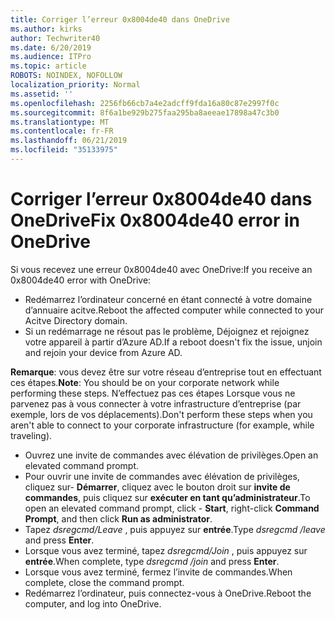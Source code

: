 ```yaml
---
title: Corriger l’erreur 0x8004de40 dans OneDrive
ms.author: kirks
author: Techwriter40
ms.date: 6/20/2019
ms.audience: ITPro
ms.topic: article
ROBOTS: NOINDEX, NOFOLLOW
localization_priority: Normal
ms.assetid: ''
ms.openlocfilehash: 2256fb66cb7a4e2adcff9fda16a80c87e2997f0c
ms.sourcegitcommit: 8f6a1be929b275faa295ba8aeeae17898a47c3b0
ms.translationtype: MT
ms.contentlocale: fr-FR
ms.lasthandoff: 06/21/2019
ms.locfileid: "35133975"
---
```

# <a name="fix-0x8004de40-error-in-onedrive"></a><span data-ttu-id="0b984-102">Corriger l’erreur 0x8004de40 dans OneDrive</span><span class="sxs-lookup"><span data-stu-id="0b984-102">Fix 0x8004de40 error in OneDrive</span></span>

<span data-ttu-id="0b984-103">Si vous recevez une erreur 0x8004de40 avec OneDrive:</span><span class="sxs-lookup"><span data-stu-id="0b984-103">If you receive an 0x8004de40 error with OneDrive:</span></span>

- <span data-ttu-id="0b984-104">Redémarrez l’ordinateur concerné en étant connecté à votre domaine d’annuaire acitve.</span><span class="sxs-lookup"><span data-stu-id="0b984-104">Reboot the affected computer while connected to your Acitve Directory domain.</span></span>
- <span data-ttu-id="0b984-105">Si un redémarrage ne résout pas le problème, Déjoignez et rejoignez votre appareil à partir d’Azure AD.</span><span class="sxs-lookup"><span data-stu-id="0b984-105">If a reboot doesn't fix the issue, unjoin and rejoin your device from Azure AD.</span></span> 

<span data-ttu-id="0b984-106">**Remarque**: vous devez être sur votre réseau d’entreprise tout en effectuant ces étapes.</span><span class="sxs-lookup"><span data-stu-id="0b984-106">**Note**: You should be on your corporate network while performing these steps.</span></span> <span data-ttu-id="0b984-107">N’effectuez pas ces étapes Lorsque vous ne parvenez pas à vous connecter à votre infrastructure d’entreprise (par exemple, lors de vos déplacements).</span><span class="sxs-lookup"><span data-stu-id="0b984-107">Don't perform these steps when you aren't able to connect to your corporate infrastructure (for example, while traveling).</span></span> 

- <span data-ttu-id="0b984-108">Ouvrez une invite de commandes avec élévation de privilèges.</span><span class="sxs-lookup"><span data-stu-id="0b984-108">Open an elevated command prompt.</span></span> 
- <span data-ttu-id="0b984-109">Pour ouvrir une invite de commandes avec élévation de privilèges, cliquez sur- **Démarrer**, cliquez avec le bouton droit sur **invite de commandes**, puis cliquez sur **exécuter en tant qu’administrateur**.</span><span class="sxs-lookup"><span data-stu-id="0b984-109">To open an elevated command prompt, click - **Start**, right-click **Command Prompt**, and then click **Run as administrator**.</span></span>
- <span data-ttu-id="0b984-110">Tapez *dsregcmd/Leave* , puis appuyez sur **entrée**.</span><span class="sxs-lookup"><span data-stu-id="0b984-110">Type *dsregcmd /leave* and press **Enter**.</span></span>
- <span data-ttu-id="0b984-111">Lorsque vous avez terminé, tapez *dsregcmd/Join* , puis appuyez sur **entrée**.</span><span class="sxs-lookup"><span data-stu-id="0b984-111">When complete, type *dsregcmd /join* and press **Enter**.</span></span>
- <span data-ttu-id="0b984-112">Lorsque vous avez terminé, fermez l’invite de commandes.</span><span class="sxs-lookup"><span data-stu-id="0b984-112">When complete, close the command prompt.</span></span>
- <span data-ttu-id="0b984-113">Redémarrez l’ordinateur, puis connectez-vous à OneDrive.</span><span class="sxs-lookup"><span data-stu-id="0b984-113">Reboot the computer, and log into OneDrive.</span></span>
